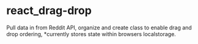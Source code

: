 # react_drag-drop
Pull data in from Reddit API, organize and create class to enable drag and drop ordering, *currently stores state within browsers localstorage.
